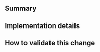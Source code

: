 <!-- Thanks for your pull request. Please fill all of the mandatory fields in this template. That will help us get back to you sooner. -->

<!-- If it's your first time contributing to an Elastic repo, don't forget to sign our CLA at https://www.elastic.co/contributor-agreement -->

## Summary

<!-- What does this change do? Which issue does it solve? -->

<!-- If you have any screenshots or GIFs, here's where you should include them. -->

## Implementation details

<!-- If you're solving a bug, what caused it, and how did you fix it? -->

<!-- If you're adding a feature or implementing an enhancement, what are notable aspects about its implementation? -->

## How to validate this change

<!-- How can others validate that what you've done is correct? -->

<!-- Is there any particular subject on which you need more input? -->
